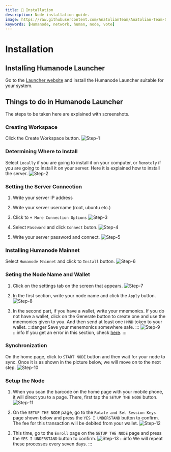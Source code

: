 ```yaml
---
title: 💾 Installation
description: Node installation guide.
image: https://raw.githubusercontent.com/AnatolianTeam/Anatolian-Team-Services/main/docs/Mainnet/Humanode/img/Humanode-Service-Cover.jpg
keywords: [Humanode, network, human, node, vote]
---
```


# Installation

## Installing Humanode Launcher
Go to the [Launcher website](https://launcher.humanode.io/) and install the Humanode Launcher suitable for your system.

## Things to do in Humanode Launcher
The steps to be taken here are explained with screenshots.

### Creating Workspace
Click the Create Workspace button.
![Step-1](./img/Step-1.png)

### Determining Where to Install
Select `Locally` if you are going to install it on your computer, or `Remotely` if you are going to install it on your server.
Here it is explained how to install the server.
![Step-2](./img/Step-2.png)

### Setting the Server Connection
1. Write your server IP address
2. Write your server username (root, ubuntu etc.)
3. Click to `+ More Connection Options`
![Step-3](./img/Step-3.png)

4. Select `Password` and click `Connect` buton.
![Step-4](./img/Step-4.png)

5. Write your server password and connect.
![Step-5](./img/Step-5.png)

### Installing Humanode Mainnet
Select `Humanode Mainnet` and click to `Install` button.
![Step-6](./img/Step-6.png)

### Seting the Node Name and Wallet
1. Click on the settings tab on the screen that appears.
![Step-7](./img/Step-7.png)

2. In the first section, write your node name and click the `Apply` button.
![Step-8](./img/Step-8.png)

3. In the second part, if you have a wallet, write your mnemonics. If you do not have a wallet, click on the Generate button to create one and use the mnemonics given to you. And then send at least one `HMND` token to your wallet.
:::danger
Save your menemonics somewhere safe.
:::
![Step-9](./img/Step-9.png)
:::info
If you get an error in this section, check [here](./solutions.md).
:::

### Synchronization
On the home page, click to `START NODE` button and then wait for your node to sync. Once it is as shown in the picture below, we will move on to the next step.
![Step-10](./img/Step-10.png)

### Setup the Node
1. When you scan the barcode on the home page with your mobile phone, it will direct you to a page. There, first tap the `SETUP THE NODE` button.
![Step-11](./img/Step-11.png)

2. On the `SETUP THE NODE` page, go to the `Rotate and Set Session Keys` page shown below and press the `YES I UNDERSTAND` button to confirm. The fee for this transaction will be debited from your wallet.
![Step-12](./img/Step-12.png)

3. This time, go to the `Enroll` page on the `SETUP THE NODE` page and press the `YES I UNDERSTAND` button to confirm.
![Step-13](./img/Step-13.png)
:::info
We will repeat these processes every seven days.
:::


​